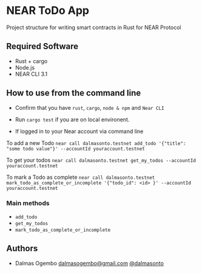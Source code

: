# NEAR ToDo App

Project structure for writing smart contracts in Rust for NEAR Protocol

## Required Software

- Rust + cargo          
- Node.js
- NEAR CLI 3.1 

## How to use from the command line
- Confirm that you have `rust`, `cargo`, `node & npm` and `Near CLI`

- Run `cargo test` if you are on local environent.

- If logged in to your Near account via command line

To add a new Todo `near call dalmasonto.testnet add_todo '{"title": "some todo value"}' --accountId youraccount.testnet`

To get your todos `near call dalmasonto.testnet get_my_todos --accountId youraccount.testnet`

To mark a Todo as complete `near call dalmasonto.testnet mark_todo_as_complete_or_incomplete '{"todo_id": <id> }' --accountId youraccount.testnet`

### Main methods

* `add_todo`
* `get_my_todos`
* `mark_todo_as_complete_or_incomplete`

## Authors

- Dalmas Ogembo <dalmasogembo@gmail.com> [@dalmasonto](https://twitter.com/dalmasonto)
